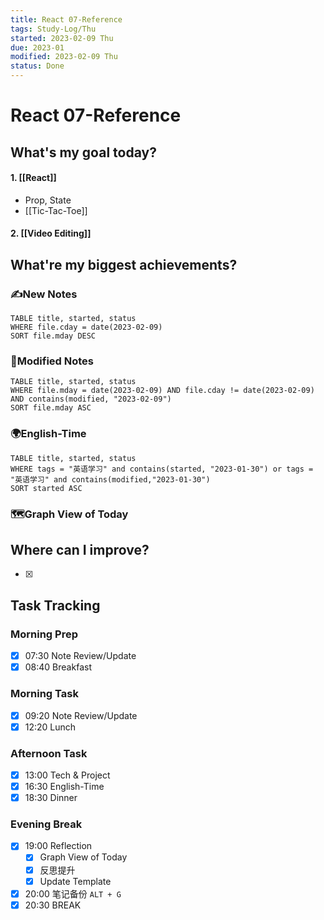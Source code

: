 ```yaml
---
title: React 07-Reference 
tags: Study-Log/Thu
started: 2023-02-09 Thu
due: 2023-01
modified: 2023-02-09 Thu
status: Done
---
```

# React 07-Reference 
## What's my goal today?
#### 1. [[React]]
- Prop, State
- [[Tic-Tac-Toe]]
#### 2. [[Video Editing]]
## What're my biggest achievements?
### ✍️New Notes

```dataview
TABLE title, started, status
WHERE file.cday = date(2023-02-09)
SORT file.mday DESC
```

### 📝Modified Notes

```dataview
TABLE title, started, status
WHERE file.mday = date(2023-02-09) AND file.cday != date(2023-02-09) AND contains(modified, "2023-02-09")
SORT file.mday ASC
```

### 🌍English-Time

```dataview
TABLE title, started, status
WHERE tags = "英语学习" and contains(started, "2023-01-30") or tags = "英语学习" and contains(modified,"2023-01-30") 
SORT started ASC
```

### 🗺️Graph View of Today

## Where can I improve?
- [x] 
## Task Tracking
### Morning Prep
- [x] 07:30 Note Review/Update
- [x] 08:40 Breakfast
### Morning Task
- [x] 09:20 Note Review/Update
- [x] 12:20 Lunch
### Afternoon Task
- [x] 13:00 Tech & Project
- [x] 16:30 English-Time
- [x] 18:30 Dinner
### Evening Break
- [x] 19:00 Reflection
	- [x] Graph View of Today
	- [x] 反思提升
	- [x] Update Template 
- [x] 20:00 笔记备份 `ALT + G`
- [x] 20:30 BREAK